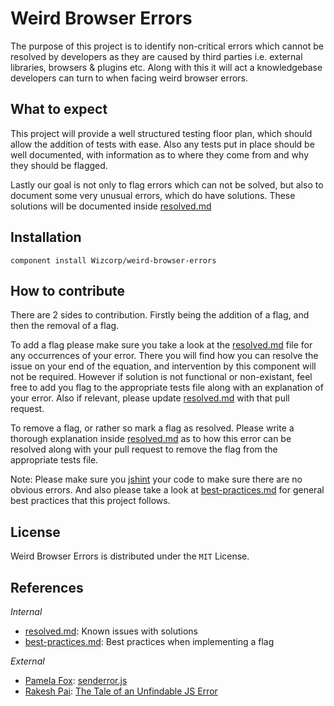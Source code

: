 Weird Browser Errors
====================
The purpose of this project is to identify non-critical errors which cannot be resolved by
developers as they are caused by third parties i.e. external libraries, browsers & plugins etc.
Along with this it will act a knowledgebase developers can turn to when facing weird browser errors.

What to expect
--------------
This project will provide a well structured testing floor plan, which should allow the addition of
tests with ease. Also any tests put in place should be well documented, with information as to where
they come from and why they should be flagged.

Lastly our goal is not only to flag errors which can not be solved, but also to document some very
unusual errors, which do have solutions. These solutions will be documented inside [resolved.md](resolved.md)

Installation
------------
```
component install Wizcorp/weird-browser-errors
```

How to contribute
-----------------
There are 2 sides to contribution. Firstly being the addition of a flag, and then the removal of a
flag.

To add a flag please make sure you take a look at the [resolved.md](resolved.md) file for any
occurrences of your error. There you will find how you can resolve the issue on your end of the
equation, and intervention by this component will not be required. However if solution is not
functional or non-existant, feel free to add you flag to the appropriate tests file along with an
explanation of your error. Also if relevant, please update [resolved.md](resolved.md) with that pull
request.

To remove a flag, or rather so mark a flag as resolved. Please write a thorough explanation inside
[resolved.md](resolved.md) as to how this error can be resolved along with your pull request to
remove the flag from the appropriate tests file.

Note: Please make sure you [jshint](https://www.npmjs.org/package/jshint) your code to make sure
there are no obvious errors. And also please take a look at [best-practices.md](best-practices.md)
for general best practices that this project follows.

License
-------
Weird Browser Errors is distributed under the `MIT` License.

References
----------
_Internal_
* [resolved.md](resolved.md): Known issues with solutions
* [best-practices.md](best-practices.md): Best practices when implementing a flag

_External_
* [Pamela Fox](https://github.com/pamelafox): [senderror.js](https://gist.github.com/pamelafox/1878283)
* [Rakesh Pai](https://github.com/rakeshpai): [The Tale of an Unfindable JS Error](http://blog.errorception.com/2012/03/tale-of-unfindable-js-error.html)